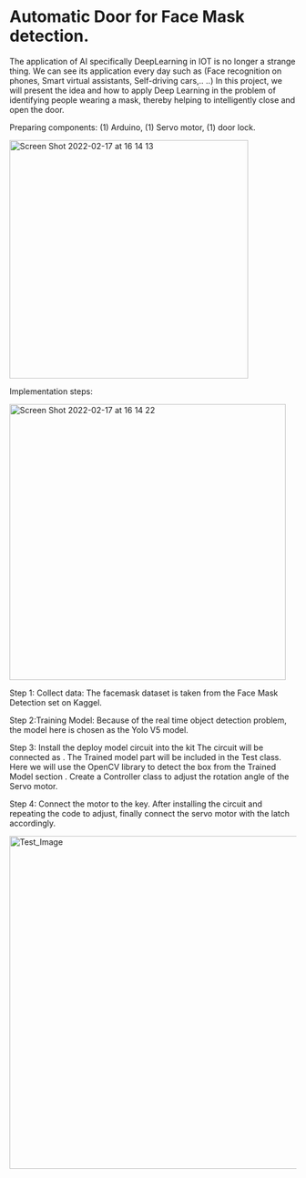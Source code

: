 # Automatic Door for Face Mask detection.		  							
The application of AI specifically DeepLearning in IOT is no longer a strange thing. We can see its application every day such as (Face recognition on phones, Smart virtual assistants, Self-driving cars,.. ..)
In this project, we will present the idea and how to apply Deep Learning in the problem of identifying people wearing a mask, thereby helping to intelligently close and open the door.

Preparing components: (1) Arduino, (1) Servo motor, (1)  door lock.

  <img width="419" alt="Screen Shot 2022-02-17 at 16 14 13" src="https://user-images.githubusercontent.com/81319640/154443780-b42ffacb-36ed-4b5e-8c9e-c4988a513313.png">

Implementation steps:

   <img width="485" alt="Screen Shot 2022-02-17 at 16 14 22" src="https://user-images.githubusercontent.com/81319640/154444047-1d756310-3f79-4011-bf88-1220c4dc1460.png">


Step 1: Collect data:
   The facemask dataset is taken from the Face Mask Detection set on Kaggel.
   
Step 2:Training Model:
   Because of the real time object detection problem, the model here is chosen as the Yolo V5 model.
   
Step 3: Install the deploy model circuit into the kit
  The circuit will be connected as .
  The Trained model part will be included in the Test class. Here we will use the OpenCV library to detect the box from the Trained Model section . Create a Controller class to adjust the rotation angle of the Servo motor.
  
Step 4: Connect the motor to the key.
After installing the circuit and repeating the code to adjust, finally connect the servo motor with the latch accordingly.

<img width="585" alt="Test_Image" src="https://user-images.githubusercontent.com/81319640/154444091-79e1d15c-063d-4d48-9449-a29e0e865307.png">
